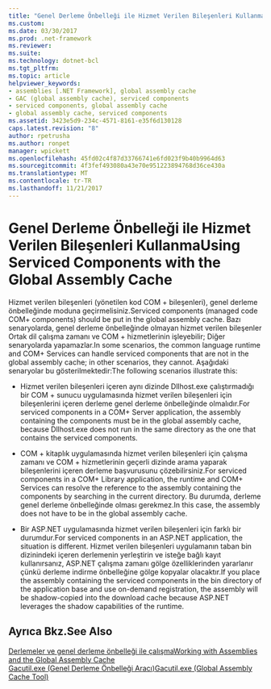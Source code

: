 ```yaml
---
title: "Genel Derleme Önbelleği ile Hizmet Verilen Bileşenleri Kullanma"
ms.custom: 
ms.date: 03/30/2017
ms.prod: .net-framework
ms.reviewer: 
ms.suite: 
ms.technology: dotnet-bcl
ms.tgt_pltfrm: 
ms.topic: article
helpviewer_keywords:
- assemblies [.NET Framework], global assembly cache
- GAC (global assembly cache), serviced components
- serviced components, global assembly cache
- global assembly cache, serviced components
ms.assetid: 3423e5d9-234c-4571-8161-e35f6d130128
caps.latest.revision: "8"
author: rpetrusha
ms.author: ronpet
manager: wpickett
ms.openlocfilehash: 45fd02c4f87d33766741e6fd023f9b40b9964d63
ms.sourcegitcommit: 4f3fef493080a43e70e951223894768d36ce430a
ms.translationtype: MT
ms.contentlocale: tr-TR
ms.lasthandoff: 11/21/2017
---
```

# <a name="using-serviced-components-with-the-global-assembly-cache"></a><span data-ttu-id="a5123-102">Genel Derleme Önbelleği ile Hizmet Verilen Bileşenleri Kullanma</span><span class="sxs-lookup"><span data-stu-id="a5123-102">Using Serviced Components with the Global Assembly Cache</span></span>
<span data-ttu-id="a5123-103">Hizmet verilen bileşenleri (yönetilen kod COM + bileşenleri), genel derleme önbelleğinde moduna geçirmelisiniz.</span><span class="sxs-lookup"><span data-stu-id="a5123-103">Serviced components (managed code COM+ components) should be put in the global assembly cache.</span></span> <span data-ttu-id="a5123-104">Bazı senaryolarda, genel derleme önbelleğinde olmayan hizmet verilen bileşenler Ortak dil çalışma zamanı ve COM + hizmetlerinin işleyebilir; Diğer senaryolarda yapamazlar.</span><span class="sxs-lookup"><span data-stu-id="a5123-104">In some scenarios, the common language runtime and COM+ Services can handle serviced components that are not in the global assembly cache; in other scenarios, they cannot.</span></span> <span data-ttu-id="a5123-105">Aşağıdaki senaryolar bu gösterilmektedir:</span><span class="sxs-lookup"><span data-stu-id="a5123-105">The following scenarios illustrate this:</span></span>  
  
-   <span data-ttu-id="a5123-106">Hizmet verilen bileşenleri içeren aynı dizinde Dllhost.exe çalıştırmadığı bir COM + sunucu uygulamasında hizmet verilen bileşenleri için bileşenlerini içeren derleme genel derleme önbelleğinde olmalıdır.</span><span class="sxs-lookup"><span data-stu-id="a5123-106">For serviced components in a COM+ Server application, the assembly containing the components must be in the global assembly cache, because Dllhost.exe does not run in the same directory as the one that contains the serviced components.</span></span>  
  
-   <span data-ttu-id="a5123-107">COM + kitaplık uygulamasında hizmet verilen bileşenleri için çalışma zamanı ve COM + hizmetlerinin geçerli dizinde arama yaparak bileşenlerini içeren derleme başvurusunu çözebilirsiniz.</span><span class="sxs-lookup"><span data-stu-id="a5123-107">For serviced components in a COM+ Library application, the runtime and COM+ Services can resolve the reference to the assembly containing the components by searching in the current directory.</span></span> <span data-ttu-id="a5123-108">Bu durumda, derleme genel derleme önbelleğinde olması gerekmez.</span><span class="sxs-lookup"><span data-stu-id="a5123-108">In this case, the assembly does not have to be in the global assembly cache.</span></span>  
  
-   <span data-ttu-id="a5123-109">Bir ASP.NET uygulamasında hizmet verilen bileşenleri için farklı bir durumdur.</span><span class="sxs-lookup"><span data-stu-id="a5123-109">For serviced components in an ASP.NET application, the situation is different.</span></span> <span data-ttu-id="a5123-110">Hizmet verilen bileşenleri uygulamanın taban bin dizinindeki içeren derlemenin yerleştirin ve isteğe bağlı kayıt kullanırsanız, ASP.NET çalışma zamanı gölge özelliklerinden yararlanır çünkü derleme indirme önbelleğine gölge kopyalar olacaktır.</span><span class="sxs-lookup"><span data-stu-id="a5123-110">If you place the assembly containing the serviced components in the bin directory of the application base and use on-demand registration, the assembly will be shadow-copied into the download cache because ASP.NET leverages the shadow capabilities of the runtime.</span></span>  
  
## <a name="see-also"></a><span data-ttu-id="a5123-111">Ayrıca Bkz.</span><span class="sxs-lookup"><span data-stu-id="a5123-111">See Also</span></span>  
 [<span data-ttu-id="a5123-112">Derlemeler ve genel derleme önbelleği ile çalışma</span><span class="sxs-lookup"><span data-stu-id="a5123-112">Working with Assemblies and the Global Assembly Cache</span></span>](../../../docs/framework/app-domains/working-with-assemblies-and-the-gac.md)  
 [<span data-ttu-id="a5123-113">Gacutil.exe (Genel Derleme Önbelleği Aracı)</span><span class="sxs-lookup"><span data-stu-id="a5123-113">Gacutil.exe (Global Assembly Cache Tool)</span></span>](../../../docs/framework/tools/gacutil-exe-gac-tool.md)
